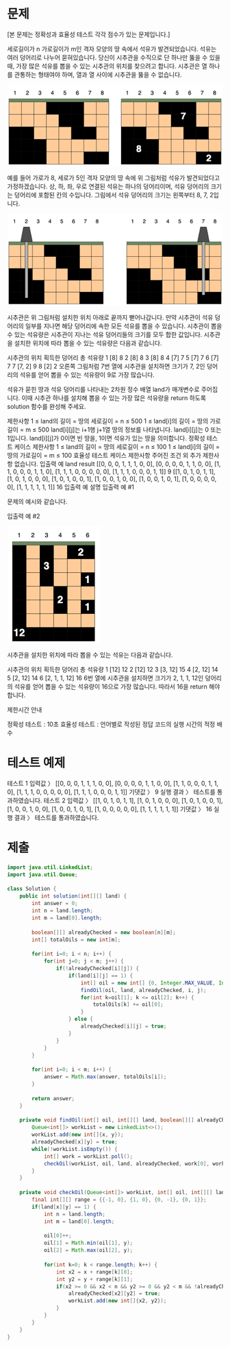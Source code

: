 # 문제
[본 문제는 정확성과 효율성 테스트 각각 점수가 있는 문제입니다.]

세로길이가 n 가로길이가 m인 격자 모양의 땅 속에서 석유가 발견되었습니다. 석유는 여러 덩어리로 나누어 묻혀있습니다. 당신이 시추관을 수직으로 단 하나만 뚫을 수 있을 때, 가장 많은 석유를 뽑을 수 있는 시추관의 위치를 찾으려고 합니다. 시추관은 열 하나를 관통하는 형태여야 하며, 열과 열 사이에 시추관을 뚫을 수 없습니다.

![1](imgs/find_oil.1.png)

예를 들어 가로가 8, 세로가 5인 격자 모양의 땅 속에 위 그림처럼 석유가 발견되었다고 가정하겠습니다. 상, 하, 좌, 우로 연결된 석유는 하나의 덩어리이며, 석유 덩어리의 크기는 덩어리에 포함된 칸의 수입니다. 그림에서 석유 덩어리의 크기는 왼쪽부터 8, 7, 2입니다.

![2](imgs/find_oil.2.png)

시추관은 위 그림처럼 설치한 위치 아래로 끝까지 뻗어나갑니다. 만약 시추관이 석유 덩어리의 일부를 지나면 해당 덩어리에 속한 모든 석유를 뽑을 수 있습니다. 시추관이 뽑을 수 있는 석유량은 시추관이 지나는 석유 덩어리들의 크기를 모두 합한 값입니다. 시추관을 설치한 위치에 따라 뽑을 수 있는 석유량은 다음과 같습니다.

시추관의 위치	획득한 덩어리	총 석유량
1	[8]	8
2	[8]	8
3	[8]	8
4	[7]	7
5	[7]	7
6	[7]	7
7	[7, 2]	9
8	[2]	2
오른쪽 그림처럼 7번 열에 시추관을 설치하면 크기가 7, 2인 덩어리의 석유를 얻어 뽑을 수 있는 석유량이 9로 가장 많습니다.

석유가 묻힌 땅과 석유 덩어리를 나타내는 2차원 정수 배열 land가 매개변수로 주어집니다. 이때 시추관 하나를 설치해 뽑을 수 있는 가장 많은 석유량을 return 하도록 solution 함수를 완성해 주세요.

제한사항
1 ≤ land의 길이 = 땅의 세로길이 = n ≤ 500
1 ≤ land[i]의 길이 = 땅의 가로길이 = m ≤ 500
land[i][j]는 i+1행 j+1열 땅의 정보를 나타냅니다.
land[i][j]는 0 또는 1입니다.
land[i][j]가 0이면 빈 땅을, 1이면 석유가 있는 땅을 의미합니다.
정확성 테스트 케이스 제한사항
1 ≤ land의 길이 = 땅의 세로길이 = n ≤ 100
1 ≤ land[i]의 길이 = 땅의 가로길이 = m ≤ 100
효율성 테스트 케이스 제한사항
주어진 조건 외 추가 제한사항 없습니다.
입출력 예
land	result
[[0, 0, 0, 1, 1, 1, 0, 0], [0, 0, 0, 0, 1, 1, 0, 0], [1, 1, 0, 0, 0, 1, 1, 0], [1, 1, 1, 0, 0, 0, 0, 0], [1, 1, 1, 0, 0, 0, 1, 1]]	9
[[1, 0, 1, 0, 1, 1], [1, 0, 1, 0, 0, 0], [1, 0, 1, 0, 0, 1], [1, 0, 0, 1, 0, 0], [1, 0, 0, 1, 0, 1], [1, 0, 0, 0, 0, 0], [1, 1, 1, 1, 1, 1]]	16
입출력 예 설명
입출력 예 #1

문제의 예시와 같습니다.

입출력 예 #2

![3](imgs/find_oil.3.png)

시추관을 설치한 위치에 따라 뽑을 수 있는 석유는 다음과 같습니다.

시추관의 위치	획득한 덩어리	총 석유량
1	[12]	12
2	[12]	12
3	[3, 12]	15
4	[2, 12]	14
5	[2, 12]	14
6	[2, 1, 1, 12]	16
6번 열에 시추관을 설치하면 크기가 2, 1, 1, 12인 덩어리의 석유를 얻어 뽑을 수 있는 석유량이 16으로 가장 많습니다. 따라서 16을 return 해야 합니다.

제한시간 안내

정확성 테스트 : 10초
효율성 테스트 : 언어별로 작성된 정답 코드의 실행 시간의 적정 배수

# 테스트 예제
테스트 1
입력값 〉	[[0, 0, 0, 1, 1, 1, 0, 0], [0, 0, 0, 0, 1, 1, 0, 0], [1, 1, 0, 0, 0, 1, 1, 0], [1, 1, 1, 0, 0, 0, 0, 0], [1, 1, 1, 0, 0, 0, 1, 1]]
기댓값 〉	9
실행 결과 〉	테스트를 통과하였습니다.
테스트 2
입력값 〉	[[1, 0, 1, 0, 1, 1], [1, 0, 1, 0, 0, 0], [1, 0, 1, 0, 0, 1], [1, 0, 0, 1, 0, 0], [1, 0, 0, 1, 0, 1], [1, 0, 0, 0, 0, 0], [1, 1, 1, 1, 1, 1]]
기댓값 〉	16
실행 결과 〉	테스트를 통과하였습니다.


# 제출
```java
import java.util.LinkedList;
import java.util.Queue;

class Solution {
    public int solution(int[][] land) {
        int answer = 0;
        int n = land.length;
        int m = land[0].length;

        boolean[][] alreadyChecked = new boolean[n][m];
        int[] totalOils = new int[m];

        for(int i=0; i < n; i++) {
            for(int j=0; j < m; j++) {
                if(!alreadyChecked[i][j]) {
                    if(land[i][j] == 1) {
                        int[] oil = new int[] {0, Integer.MAX_VALUE, Integer.MIN_VALUE};
                        findOil(oil, land, alreadyChecked, i, j);
                        for(int k=oil[1]; k <= oil[2]; k++) {
                            totalOils[k] += oil[0];
                        }
                    } else {
                        alreadyChecked[i][j] = true;
                    }
                }
            }
        }

        for(int i=0; i < m; i++) {
            answer = Math.max(answer, totalOils[i]);
        }

        return answer;
    }

    private void findOil(int[] oil, int[][] land, boolean[][] alreadyChecked, int x, int y) {
        Queue<int[]> workList = new LinkedList<>();
        workList.add(new int[]{x, y});
        alreadyChecked[x][y] = true;
        while(!workList.isEmpty()) {
            int[] work = workList.poll();
            checkOil(workList, oil, land, alreadyChecked, work[0], work[1]);
        }
    }

    private void checkOil(Queue<int[]> workList, int[] oil, int[][] land, boolean[][] alreadyChecked, int x, int y) {
        final int[][] range = {{-1, 0}, {1, 0}, {0, -1}, {0, 1}};
        if(land[x][y] == 1) {
            int n = land.length;
            int m = land[0].length;

            oil[0]++;
            oil[1] = Math.min(oil[1], y);
            oil[2] = Math.max(oil[2], y);

            for(int k=0; k < range.length; k++) {
                int x2 = x + range[k][0];
                int y2 = y + range[k][1];
                if(x2 >= 0 && x2 < n && y2 >= 0 && y2 < m && !alreadyChecked[x2][y2]) {
                    alreadyChecked[x2][y2] = true;
                    workList.add(new int[]{x2, y2});
                }
            }
        }
    }
}
```